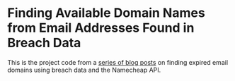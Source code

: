 # Finding Available Domain Names from Email Addresses Found in Breach Data

This is the project code from a <a href="https://birep.net/blog1.html">series of blog posts</a> on finding expired email domains using breach data and the Namecheap API.